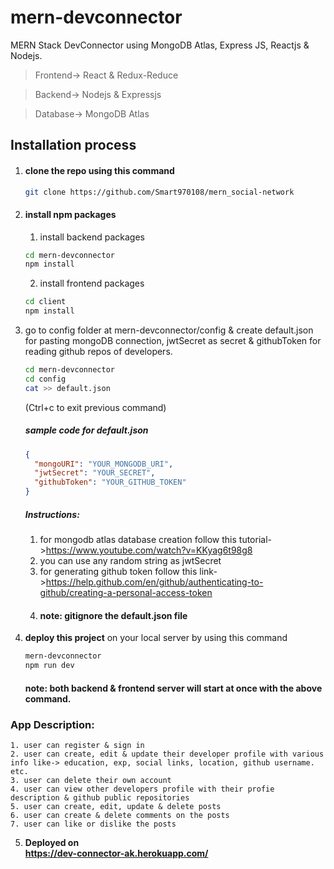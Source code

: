 # mern-devconnector

MERN Stack DevConnector using MongoDB Atlas, Express JS, Reactjs & Nodejs.

> Frontend-> React & Redux-Reduce

> Backend-> Nodejs & Expressjs

> Database-> MongoDB Atlas

## Installation process
1. #### clone the repo using this command
    ```bash
    git clone https://github.com/Smart970108/mern_social-network
    ```
2. #### install npm packages
    1. install backend packages
    ```bash
    cd mern-devconnector
    npm install
    ```
    2. install frontend packages
    ```bash
    cd client
    npm install
    ```
3. go to config folder at mern-devconnector/config & create default.json for pasting mongoDB connection, jwtSecret as secret & githubToken for reading github repos of developers.

    ```bash
    cd mern-devconnector
    cd config
    cat >> default.json
    ```
    (Ctrl+c to exit previous command)
    
    ##### sample code for default.json
    ```json
    {
      "mongoURI": "YOUR_MONGODB_URI",
      "jwtSecret": "YOUR_SECRET",
      "githubToken": "YOUR_GITHUB_TOKEN"
    }
    ```
    ##### Instructions:
    1. for mongodb atlas database creation follow this tutorial->https://www.youtube.com/watch?v=KKyag6t98g8
    2. you can use any random string as jwtSecret
    3. for generating github token follow this link->https://help.github.com/en/github/authenticating-to-github/creating-a-personal-access-token
    4. #### note: gitignore the default.json file

4. <b>deploy this project</b> on your local server by using this command
    ```bash
    mern-devconnector
    npm run dev
    ```
    #### note: both backend & frontend server will start at once with the above command.

### App Description:
    1. user can register & sign in
    2. user can create, edit & update their developer profile with various info like-> education, exp, social links, location, github username. etc.
    3. user can delete their own account
    4. user can view other developers profile with their profie description & github public repositories
    5. user can create, edit, update & delete posts
    6. user can create & delete comments on the posts
    7. user can like or dislike the posts

5. <b>Deployed on</br> https://dev-connector-ak.herokuapp.com/
